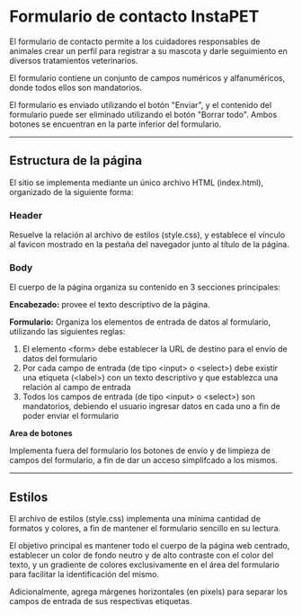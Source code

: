 # Formulario de contacto InstaPET

El formulario de contacto permite a los cuidadores responsables de animales crear un perfil para registrar a su mascota y darle seguimiento en diversos tratamientos veterinarios.

El formulario contiene un conjunto de campos numéricos y alfanuméricos, donde todos ellos son mandatorios.

El formulario es enviado utilizando el botón "Enviar", y el contenido del formulario puede ser eliminado utilizando el botón "Borrar todo". Ambos botones se encuentran en la parte inferior del formulario.

---

## Estructura de la página

El sitio se implementa mediante un único archivo HTML (index.html), organizado de la siguiente forma:

### Header

Resuelve la relación al archivo de estilos (style.css), y establece el vínculo al favicon mostrado en la pestaña del navegador junto al título de la página.

### Body

El cuerpo de la página organiza su contenido en 3 secciones principales:

**Encabezado:** provee el texto descriptivo de la página.

**Formulario:** Organiza los elementos de entrada de datos al formulario, utilizando las siguientes reglas:

1. El elemento \<form> debe establecer la URL de destino para el envío de datos del formulario
2. Por cada campo de entrada (de tipo \<input> o \<select>) debe existir una etiqueta (\<label>) con un texto descriptivo y que establezca una relación al campo de entrada
3. Todos los campos de entrada (de tipo \<input> o \<select>) son mandatorios, debiendo el usuario ingresar datos en cada uno a fin de poder enviar el formulario

**Area de botones**

Implementa fuera del formulario los botones de envío y de limpieza de campos del formulario, a fin de dar un acceso simplifcado a los mismos.

---

## Estilos

El archivo de estilos (style.css) implementa una mínima cantidad de formatos y colores, a fin de mantener el formulario sencillo en su lectura.

El objetivo principal es mantener todo el cuerpo de la página web centrado, establecer un color de fondo neutro y de alto contraste con el color del texto, y un gradiente de colores exclusivamente en el área del formulario para facilitar la identificación del mismo.

Adicionalmente, agrega márgenes horizontales (en pixels) para separar los campos de entrada de sus respectivas etiquetas.
